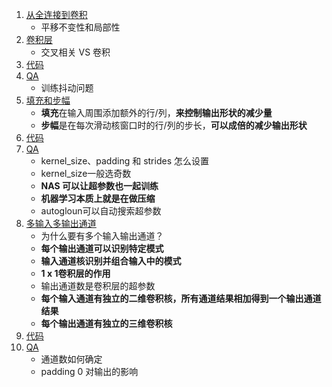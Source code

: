 1. [从全连接到卷积](1.从全连接到卷积.ipynb)
    - 平移不变性和局部性
2. [卷积层](2.卷积层.ipynb)
    - 交叉相关 VS 卷积
3. [代码](3.代码.ipynb)
4. [QA](4.QA.ipynb)
    - 训练抖动问题
5. [填充和步幅](5.填充和步幅.ipynb)
    - **填充**在输入周围添加额外的行/列，**来控制输出形状的减少量**
    - **步幅**是在每次滑动核窗口时的行/列的步长，**可以成倍的减少输出形状**
6. [代码](6.代码.ipynb)
7. [QA](7.QA.ipynb)
    - kernel_size、padding 和 strides 怎么设置
    - kernel_size一般选奇数
    - **NAS 可以让超参数也一起训练**
    - **机器学习本质上就是在做压缩**
    - autogloun可以自动搜索超参数
8. [多输入多输出通道](8.多输入多输出通道.ipynb)
    - 为什么要有多个输入输出通道？
    - **每个输出通道可以识别特定模式**
    - **输入通道核识别并组合输入中的模式**
    - **1 x 1卷积层的作用**
    - 输出通道数是卷积层的超参数
    - **每个输入通道有独立的二维卷积核，所有通道结果相加得到一个输出通道结果**
    - **每个输出通道有独立的三维卷积核**
9. [代码](9.代码.ipynb)
10. [QA](10.QA.ipynb)
    - 通道数如何确定
    - padding 0 对输出的影响